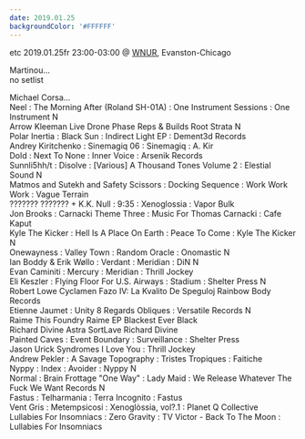 ```yaml
---
date: 2019.01.25
backgroundColor: '#FFFFFF'
---
```


etc 2019.01.25fr 23:00-03:00 @ [WNUR](http://www.wnur.org/), Evanston-Chicago  

Martinou...  
no setlist  

Michael Corsa...  
Neel : The Morning After (Roland SH-01A) : One Instrument Sessions : One Instrument N  
Arrow Kleeman Live Drone Phase Reps & Builds Root Strata N  
Polar Inertia : Black Sun : Indirect Light EP : Dement3d Records  
Andrey Kiritchenko : Sinemagiq 06 : Sinemagiq : A. Kir  
Dold : Next To None : Inner Voice : Arsenik Records  
Sunnli5hh/t : Disolve : \[Various\] A Thousand Tones Volume 2 : Elestial Sound N  
Matmos and Sutekh and Safety Scissors : Docking Sequence : Work Work Work : Vague Terrain  
??????? ??????? + K.K. Null : 9:35 : Xenoglossia : Vapor Bulk  
Jon Brooks : Carnacki Theme Three : Music For Thomas Carnacki : Cafe Kaput  
Kyle The Kicker : Hell Is A Place On Earth : Peace To Come : Kyle The Kicker N  
Onewayness : Valley Town : Random Oracle : Onomastic N  
Ian Boddy & Erik Wøllo : Verdant : Meridian : DiN N  
Evan Caminiti : Mercury : Meridian : Thrill Jockey  
Eli Keszler : Flying Floor For U.S. Airways : Stadium : Shelter Press N  
Robert Lowe Cyclamen Fazo IV: La Kvalito De Speguloj Rainbow Body Records  
Etienne Jaumet : Unity 8 Regards Obliques : Versatile Records N  
Raime This Foundry Raime EP Blackest Ever Black  
Richard Divine Astra SortLave Richard Divine  
Painted Caves : Event Boundary : Surveillance : Shelter Press  
Jason Urick Syndromes I Love You : Thrill Jockey  
Andrew Pekler : A Savage Topography : Tristes Tropiques : Faitiche  
Nyppy : Index : Avoider : Nyppy N  
Normal : Brain Frottage "One Way" : Lady Maid : We Release Whatever The Fuck We Want Records N  
Fastus : Telharmania : Terra Incognito : Fastus  
Vent Gris : Metempsicosi : Xenoglòssia, vol?.1 : Planet Q Collective  
Lullabies For Insomniacs : Zero Gravity : TV Victor - Back To The Moon : Lullabies For Insomniacs